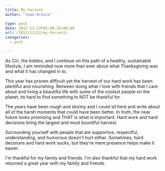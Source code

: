 ```yaml
---
title: My harvest
author: "Juan Orozco" 

type: post
date: 2012-11-23T02:00:32+00:00
url: /2012/11/22/my-harvest/
categories:
  - post

---
```

As Ciri, the kiddos, and I continue on this path of a healthy, sustainable lifestyle, I am reminded now more than ever about what Thanksgiving was and what it has changed in to. 

This year has proven difficult yet the harvest of our hard work has been plentiful and nourishing. Between doing what I love with friends that I care about and living a beautiful life with some of the coolest people on the planet, its hard to find something to NOT be thankful for. 

The years have been rough and stormy and I could sit here and write about all of the harsh moments that could have been better. In truth, the near future looks promising and THAT is what is important. Hard work and hard decisions bring the largest and most bountiful harvest. 

Surrounding yourself with people that are supportive, respectful, understanding, and humorous doesn't hurt either. Sometimes, hard decisions and hard work sucks, but they're mere presence helps make it easier. 

I'm thankful for my family and friends. I'm also thankful that my hard work returned a great year with my family and friends.